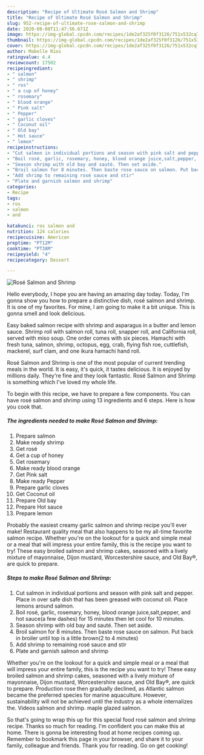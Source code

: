 ```yaml
---
description: "Recipe of Ultimate Rosé Salmon and Shrimp"
title: "Recipe of Ultimate Rosé Salmon and Shrimp"
slug: 952-recipe-of-ultimate-rose-salmon-and-shrimp
date: 2020-08-08T11:47:56.671Z
image: https://img-global.cpcdn.com/recipes/1de2af325f0f3126/751x532cq70/rose-salmon-and-shrimp-recipe-main-photo.jpg
thumbnail: https://img-global.cpcdn.com/recipes/1de2af325f0f3126/751x532cq70/rose-salmon-and-shrimp-recipe-main-photo.jpg
cover: https://img-global.cpcdn.com/recipes/1de2af325f0f3126/751x532cq70/rose-salmon-and-shrimp-recipe-main-photo.jpg
author: Mabelle Rios
ratingvalue: 4.4
reviewcount: 17502
recipeingredient:
- " salmon"
- " shrimp"
- " ros"
- " a cup of honey"
- " rosemary"
- " blood orange"
- " Pink salt"
- " Pepper"
- " garlic cloves"
- " Coconut oil"
- " Old bay"
- " Hot sauce"
- " lemon"
recipeinstructions:
- "Cut salmon in individual portions and season with pink salt and pepper. Place in over safe dish that has been greased with coconut oil. Place lemons around salmon."
- "Boil rosé, garlic, rosemary, honey, blood orange juice,salt,pepper, and hot sauce(a few dashes) for 15 minutes then let cool for 10 minutes."
- "Season shrimp with old bay and sauté. Then set aside."
- "Broil salmon for 8 minutes. Then baste rose sauce on salmon. Put back in broiler until top is a little brown(2 to 4 minutes)"
- "Add shrimp to remaining rosé sauce and stir"
- "Plate and garnish salmon and shrimp"
categories:
- Recipe
tags:
- ros
- salmon
- and

katakunci: ros salmon and 
nutrition: 124 calories
recipecuisine: American
preptime: "PT12M"
cooktime: "PT38M"
recipeyield: "4"
recipecategory: Dessert

---
```



![Rosé Salmon and Shrimp](https://img-global.cpcdn.com/recipes/1de2af325f0f3126/751x532cq70/rose-salmon-and-shrimp-recipe-main-photo.jpg)

Hello everybody, I hope you are having an amazing day today. Today, I'm gonna show you how to prepare a distinctive dish, rosé salmon and shrimp. It is one of my favorites. For mine, I am going to make it a bit unique. This is gonna smell and look delicious.

Easy baked salmon recipe with shrimp and asparagus in a butter and lemon sauce. Shrimp roll with salmon roll, tuna roll, snapper roll, and California roll, served with miso soup. One order comes with six pieces. Hamachi with fresh tuna, salmon, shrimp, octopus, egg, crab, flying fish roe, cuttlefish, mackerel, surf clam, and one ikura hamachi hand roll.

Rosé Salmon and Shrimp is one of the most popular of current trending meals in the world. It is easy, it's quick, it tastes delicious. It is enjoyed by millions daily. They're fine and they look fantastic. Rosé Salmon and Shrimp is something which I've loved my whole life.


To begin with this recipe, we have to prepare a few components. You can have rosé salmon and shrimp using 13 ingredients and 6 steps. Here is how you cook that.

<!--inarticleads1-->

##### The ingredients needed to make Rosé Salmon and Shrimp:

1. Prepare  salmon
1. Make ready  shrimp
1. Get  rosé
1. Get  a cup of honey
1. Get  rosemary
1. Make ready  blood orange
1. Get  Pink salt
1. Make ready  Pepper
1. Prepare  garlic cloves
1. Get  Coconut oil
1. Prepare  Old bay
1. Prepare  Hot sauce
1. Prepare  lemon


Probably the easiest creamy garlic salmon and shrimp recipe you&#39;ll ever make! Restaurant quality meal that also happens to be my all-time favorite salmon recipe. Whether you&#39;re on the lookout for a quick and simple meal or a meal that will impress your entire family, this is the recipe you want to try! These easy broiled salmon and shrimp cakes, seasoned with a lively mixture of mayonnaise, Dijon mustard, Worcestershire sauce, and Old Bay®, are quick to prepare. 

<!--inarticleads2-->

##### Steps to make Rosé Salmon and Shrimp:

1. Cut salmon in individual portions and season with pink salt and pepper. Place in over safe dish that has been greased with coconut oil. Place lemons around salmon.
1. Boil rosé, garlic, rosemary, honey, blood orange juice,salt,pepper, and hot sauce(a few dashes) for 15 minutes then let cool for 10 minutes.
1. Season shrimp with old bay and sauté. Then set aside.
1. Broil salmon for 8 minutes. Then baste rose sauce on salmon. Put back in broiler until top is a little brown(2 to 4 minutes)
1. Add shrimp to remaining rosé sauce and stir
1. Plate and garnish salmon and shrimp


Whether you&#39;re on the lookout for a quick and simple meal or a meal that will impress your entire family, this is the recipe you want to try! These easy broiled salmon and shrimp cakes, seasoned with a lively mixture of mayonnaise, Dijon mustard, Worcestershire sauce, and Old Bay®, are quick to prepare. Production rose then gradually declined, as Atlantic salmon became the preferred species for marine aquaculture. However, sustainability will not be achieved until the industry as a whole internalizes the. Videos salmon and shrimp. maple glazed salmon. 

So that's going to wrap this up for this special food rosé salmon and shrimp recipe. Thanks so much for reading. I'm confident you can make this at home. There is gonna be interesting food at home recipes coming up. Remember to bookmark this page in your browser, and share it to your family, colleague and friends. Thank you for reading. Go on get cooking!

